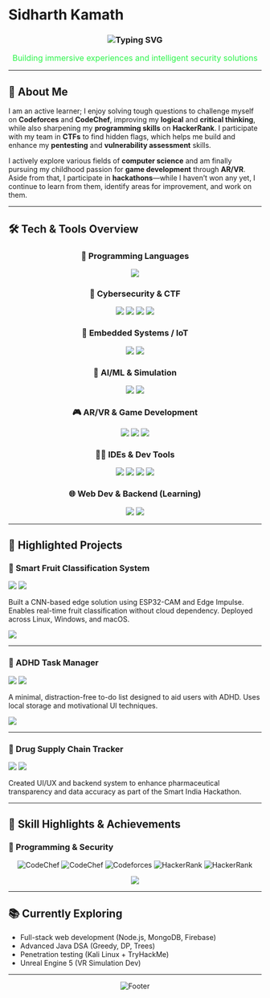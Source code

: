 # **Sidharth Kamath**

<div align="center">
  <h3>
    <img src="https://readme-typing-svg.herokuapp.com/?font=Fira+Code&size=28&duration=3000&pause=1500&color=f7441e&center=true&vCenter=true&width=600&lines=Computer+Engineering+Student;AR%2FVR+Developer;Cybersecurity+Researcher" alt="Typing SVG" />
  </h3>
</div>

<p align="center">
  <span style="color:#2cf54a; font-weight:normal; font-size:16px;">
    Building immersive experiences and intelligent security solutions
  </span>
</p>

---

## 👋 About Me

I am an active learner; I enjoy solving tough questions to challenge myself on **Codeforces** and **CodeChef**, improving my **logical** and **critical thinking**, while also sharpening my **programming skills** on **HackerRank**. I participate with my team in **CTFs** to find hidden flags, which helps me build and enhance my **pentesting** and **vulnerability assessment** skills.

I actively explore various fields of **computer science** and am finally pursuing my childhood passion for **game development** through **AR/VR**. Aside from that, I participate in **hackathons**—while I haven’t won any yet, I continue to learn from them, identify areas for improvement, and work on them.

---

## 🛠️ **Tech & Tools Overview**

<div align="center">

### 🧠 Programming Languages
<img src="https://skillicons.dev/icons?i=java,cpp,python,c,js,html,css&theme=dark" />

### 🧪 Cybersecurity & CTF
<img src="https://img.shields.io/badge/Kali%20Linux-557C94?style=for-the-badge&logo=kalilinux&logoColor=white" />
<img src="https://img.shields.io/badge/OSINT-FF6B6B?style=for-the-badge&logo=searchengineland&logoColor=white" />
<img src="https://img.shields.io/badge/Reverse%20Engineering-4ECDC4?style=for-the-badge&logo=ghidra&logoColor=white" />
<img src="https://img.shields.io/badge/VMware-Virtualization-607D8B?style=for-the-badge&logo=vmware&logoColor=white" />

### 🧰 Embedded Systems / IoT
<img src="https://img.shields.io/badge/ESP32-E7352C?style=for-the-badge&logo=espressif&logoColor=white" />
<img src="https://img.shields.io/badge/Edge%20Impulse-4ECDC4?style=for-the-badge&logo=tensorflow&logoColor=white" />

### 🧠 AI/ML & Simulation
<img src="https://img.shields.io/badge/TensorFlow-FF6F00?style=for-the-badge&logo=tensorflow&logoColor=white" />
<img src="https://img.shields.io/badge/OpenCV-Vision-35495E?style=for-the-badge&logo=opencv&logoColor=white" />

### 🎮 AR/VR & Game Development
<img src="https://img.shields.io/badge/Unity-3D%20Engine-000000?style=for-the-badge&logo=unity&logoColor=white" />
<img src="https://img.shields.io/badge/Unreal%20Engine-Next%20Gen%20VR-0E1128?style=for-the-badge&logo=unrealengine&logoColor=white" />
<img src="https://img.shields.io/badge/Blender-3D%20Design-F5792A?style=for-the-badge&logo=blender&logoColor=white" />

### 🧑‍💻 IDEs & Dev Tools
<img src="https://skillicons.dev/icons?i=vscode,idea,webstorm,rider,clion,git,github,arduino&theme=dark" />

<img src="https://img.shields.io/badge/Xcode-Development-147EFB?style=for-the-badge&logo=xcode&logoColor=white" />
<img src="https://img.shields.io/badge/GitHub%20Desktop-181717?style=for-the-badge&logo=github&logoColor=white" />
<img src="https://img.shields.io/badge/Homebrew-macOS%20Toolkit-FBB040?style=for-the-badge&logo=homebrew&logoColor=white" />

### 🌐 Web Dev & Backend (Learning)
<img src="https://skillicons.dev/icons?i=nodejs,mongodb,firebase&theme=dark" />


<img src="https://img.shields.io/badge/Flask-Python%20Web%20Framework-000000?style=for-the-badge&logo=python&logoColor=white" />

</div>

---

## 🚀 **Highlighted Projects**

### 🍎 Smart Fruit Classification System

<div align="left">
<img src="https://img.shields.io/badge/Status-Completed-00C851?style=flat-square" />
<img src="https://img.shields.io/badge/Deployment-Cross%20Platform-4ECDC4?style=flat-square" />
</div>

Built a CNN-based edge solution using ESP32-CAM and Edge Impulse. Enables real-time fruit classification without cloud dependency. Deployed across Linux, Windows, and macOS.

[<img src="https://img.shields.io/badge/View%20Repository-181717?style=for-the-badge&logo=github&logoColor=white" />](https://github.com/Sidkm18/Chikoo_Counter)

---

### 📝 ADHD Task Manager

<div align="left">
<img src="https://img.shields.io/badge/Status-Production-00C851?style=flat-square" />
<img src="https://img.shields.io/badge/Type-Web%20Application-45B7D1?style=flat-square" />
</div>

A minimal, distraction-free to-do list designed to aid users with ADHD. Uses local storage and motivational UI techniques.

[<img src="https://img.shields.io/badge/View%20Repository-181717?style=for-the-badge&logo=github&logoColor=white" />](https://github.com/Sidkm18/ADHD_To_Do_List)

---

### 💊 Drug Supply Chain Tracker

<div align="left">
<img src="https://img.shields.io/badge/Role-UI%2FUX%20%26%20Backend-FF6B6B?style=flat-square" />
<img src="https://img.shields.io/badge/Focus-Supply%20Chain%20Transparency-4ECDC4?style=flat-square" />
</div>

Created UI/UX and backend system to enhance pharmaceutical transparency and data accuracy as part of the Smart India Hackathon.

---

## 🧠 **Skill Highlights & Achievements**

### 🏅 Programming & Security
<div align="center">

![CodeChef](https://img.shields.io/badge/CodeChef-2%20Star%20Rating-5B4638?style=for-the-badge&logo=codechef&logoColor=white)
![CodeChef](https://img.shields.io/badge/Problems%20Solved-150%2B-5B4638?style=for-the-badge&logo=codechef&logoColor=white)
![Codeforces](https://img.shields.io/badge/Codeforces-Active%20Participant-1F8ACB?style=for-the-badge&logo=codeforces&logoColor=white)
![HackerRank](https://img.shields.io/badge/HackerRank-Java%20Basic%20Certified-2EC866?style=for-the-badge&logo=hackerrank&logoColor=white)
![HackerRank](https://img.shields.io/badge/HackerRank-C%204%20Star-2EC866?style=for-the-badge&logo=hackerrank&logoColor=white)

<img src="https://img.shields.io/badge/KJSCE%20CTF%202025-Certificate-FF6B6B?style=for-the-badge&logo=security&logoColor=white" />

</div>

---

## 📚 **Currently Exploring**
- Full-stack web development (Node.js, MongoDB, Firebase)
- Advanced Java DSA (Greedy, DP, Trees)
- Penetration testing (Kali Linux + TryHackMe)
- Unreal Engine 5 (VR Simulation Dev)

---

<div align="center">
  <img src="https://readme-typing-svg.herokuapp.com/?font=Fira+Code&size=18&duration=3000&pause=1000&color=2cf54a&center=true&vCenter=true&width=500&lines=Open+to+collaboration+opportunities;Interested+in+technical+discussions" alt="Footer" />
</div>
